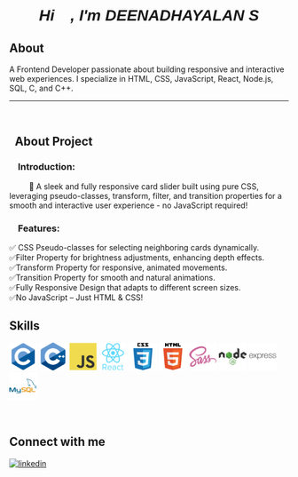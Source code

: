 <font face="Verdana, Geneva, Tahoma, sans-serif">
<h1 align="center"><i>Hi 👋, I'm DEENADHAYALAN S</i></h1> 
</font>
<h2>About</h2>
<p>A Frontend Developer passionate about building responsive and interactive web experiences. I specialize in HTML, CSS, JavaScript, React, Node.js, SQL, C, and C++.</p>
<hr><br> 
<h2 style="font-weight: bold;">&nbsp; About Project</h2>
<h3>&nbsp;&nbsp;&nbsp; Introduction:</h3>
<p>&nbsp;&nbsp;&nbsp;&nbsp;&nbsp;&nbsp;&nbsp;&nbsp; 🔎 A sleek and fully responsive card slider built using pure CSS, leveraging pseudo-classes, transform, filter, and transition properties for a smooth and interactive user experience - no JavaScript required!</p>
<h3>&nbsp;&nbsp;&nbsp; Features:</h3>
<p>✅ CSS Pseudo-classes for selecting neighboring cards dynamically. <br> ✅Filter Property for brightness adjustments, enhancing depth effects.<br> ✅Transform Property for responsive, animated movements.<br> ✅Transition Property for smooth and natural animations.<br>  ✅Fully Responsive Design that adapts to different screen sizes. <br>✅No JavaScript – Just HTML &amp; CSS!</p>

<h2>Skills</h2>
<a href="https://devdocs.io/c/" target="_blank" cursor:="" pointer;=""><img src="https://raw.githubusercontent.com/devicons/devicon/master/icons/c/c-original.svg" alt="C" width="50px" height="50px" title="C"></a>
<a href="https://devdocs.io/cpp/" target="_blank" cursor:="" pointer;=""><img src="https://raw.githubusercontent.com/devicons/devicon/master/icons/cplusplus/cplusplus-original.svg" alt="C++" width="50px" height="50px" title="C++"></a>
<a href="https://devdocs.io/javascript/" target="_blank" cursor:="" pointer;=""><img src="https://raw.githubusercontent.com/devicons/devicon/master/icons/javascript/javascript-original.svg" alt="Java Script" width="50px" height="50px" title="Java Script"></a>
<a href="https://legacy.reactjs.org/docs/getting-started.html" target="_blank" cursor:="" pointer;=""><img src="https://raw.githubusercontent.com/devicons/devicon/master/icons/react/react-original-wordmark.svg" alt="React" width="50px" height="50px" title="React"></a>
<a href="https://developer.mozilla.org/en-US/docs/Web/CSS" target="_blank" cursor:="" pointer;=""><img src="https://raw.githubusercontent.com/devicons/devicon/master/icons/css3/css3-original-wordmark.svg" alt="CSS3" width="50px" height="50px" title="CSS3"></a>
<a href="https://developer.mozilla.org/en-US/docs/Glossary/HTML5" target="_blank" cursor:="" pointer;=""><img src="https://raw.githubusercontent.com/devicons/devicon/master/icons/html5/html5-original-wordmark.svg" alt="HTML5" width="50px" height="50px" title="HTML5"></a>
<a href="https://sass-lang.com/documentation/" target="_blank" cursor:="" pointer;=""><img src="https://raw.githubusercontent.com/devicons/devicon/master/icons/sass/sass-original.svg" alt="Sass" width="50px" height="50px" title="Sass"></a>
<a href="https://nodejs.org/en" target="_blank" cursor:="" pointer;=""><img src="https://raw.githubusercontent.com/devicons/devicon/master/icons/nodejs/nodejs-original-wordmark.svg" alt="node" width="50px" height="50px" title="node"></a>
<a href="https://expressjs.com/" target="_blank" cursor:="" pointer;=""><img src="https://raw.githubusercontent.com/devicons/devicon/master/icons/express/express-original-wordmark.svg" alt="express" width="50px" height="50px" title="express"></a>
<a href="https://dev.mysql.com/doc/" target="_blank" cursor:="" pointer;=""><img src="https://raw.githubusercontent.com/devicons/devicon/master/icons/mysql/mysql-original-wordmark.svg" alt="mysql" width="50px" height="50px" title="mysql"></a>

<br><h2>Connect with me</h2>
<a href="https://www.linkedin.com/in/deenadhayalan-s-087436285/" target="_blank" title="linkedin"><img src="https://svg-files.pixelied.com/b1c17127-d00c-4379-a303-ad3b36dafd11/thumb-256px.png" alt="linkedin" width="50px" height="50px"></a>

<br>
